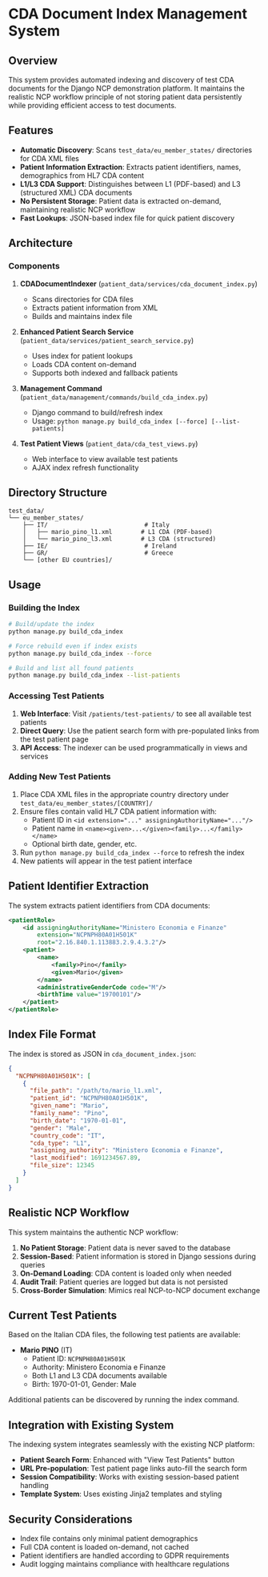 # CDA Document Index Management System

## Overview

This system provides automated indexing and discovery of test CDA documents for the Django NCP demonstration platform. It maintains the realistic NCP workflow principle of not storing patient data persistently while providing efficient access to test documents.

## Features

- **Automatic Discovery**: Scans `test_data/eu_member_states/` directories for CDA XML files
- **Patient Information Extraction**: Extracts patient identifiers, names, demographics from HL7 CDA content
- **L1/L3 CDA Support**: Distinguishes between L1 (PDF-based) and L3 (structured XML) CDA documents
- **No Persistent Storage**: Patient data is extracted on-demand, maintaining realistic NCP workflow
- **Fast Lookups**: JSON-based index file for quick patient discovery

## Architecture

### Components

1. **CDADocumentIndexer** (`patient_data/services/cda_document_index.py`)
   - Scans directories for CDA files
   - Extracts patient information from XML
   - Builds and maintains index file

2. **Enhanced Patient Search Service** (`patient_data/services/patient_search_service.py`)
   - Uses index for patient lookups
   - Loads CDA content on-demand
   - Supports both indexed and fallback patients

3. **Management Command** (`patient_data/management/commands/build_cda_index.py`)
   - Django command to build/refresh index
   - Usage: `python manage.py build_cda_index [--force] [--list-patients]`

4. **Test Patient Views** (`patient_data/cda_test_views.py`)
   - Web interface to view available test patients
   - AJAX index refresh functionality

## Directory Structure

```
test_data/
└── eu_member_states/
    ├── IT/                           # Italy
    │   ├── mario_pino_l1.xml        # L1 CDA (PDF-based)
    │   └── mario_pino_l3.xml        # L3 CDA (structured)
    ├── IE/                           # Ireland
    ├── GR/                           # Greece
    └── [other EU countries]/
```

## Usage

### Building the Index

```bash
# Build/update the index
python manage.py build_cda_index

# Force rebuild even if index exists
python manage.py build_cda_index --force

# Build and list all found patients
python manage.py build_cda_index --list-patients
```

### Accessing Test Patients

1. **Web Interface**: Visit `/patients/test-patients/` to see all available test patients
2. **Direct Query**: Use the patient search form with pre-populated links from the test patient page
3. **API Access**: The indexer can be used programmatically in views and services

### Adding New Test Patients

1. Place CDA XML files in the appropriate country directory under `test_data/eu_member_states/[COUNTRY]/`
2. Ensure files contain valid HL7 CDA patient information with:
   - Patient ID in `<id extension="..." assigningAuthorityName="..."/>`
   - Patient name in `<name><given>...</given><family>...</family></name>`
   - Optional birth date, gender, etc.
3. Run `python manage.py build_cda_index --force` to refresh the index
4. New patients will appear in the test patient interface

## Patient Identifier Extraction

The system extracts patient identifiers from CDA documents:

```xml
<patientRole>
    <id assigningAuthorityName="Ministero Economia e Finanze" 
        extension="NCPNPH80A01H501K" 
        root="2.16.840.1.113883.2.9.4.3.2"/>
    <patient>
        <name>
            <family>Pino</family>
            <given>Mario</given>
        </name>
        <administrativeGenderCode code="M"/>
        <birthTime value="19700101"/>
    </patient>
</patientRole>
```

## Index File Format

The index is stored as JSON in `cda_document_index.json`:

```json
{
  "NCPNPH80A01H501K": [
    {
      "file_path": "/path/to/mario_l1.xml",
      "patient_id": "NCPNPH80A01H501K",
      "given_name": "Mario",
      "family_name": "Pino",
      "birth_date": "1970-01-01",
      "gender": "Male",
      "country_code": "IT",
      "cda_type": "L1",
      "assigning_authority": "Ministero Economia e Finanze",
      "last_modified": 1691234567.89,
      "file_size": 12345
    }
  ]
}
```

## Realistic NCP Workflow

This system maintains the authentic NCP workflow:

1. **No Patient Storage**: Patient data is never saved to the database
2. **Session-Based**: Patient information is stored in Django sessions during queries
3. **On-Demand Loading**: CDA content is loaded only when needed
4. **Audit Trail**: Patient queries are logged but data is not persisted
5. **Cross-Border Simulation**: Mimics real NCP-to-NCP document exchange

## Current Test Patients

Based on the Italian CDA files, the following test patients are available:

- **Mario PINO** (IT)
  - Patient ID: `NCPNPH80A01H501K`
  - Authority: Ministero Economia e Finanze
  - Both L1 and L3 CDA documents available
  - Birth: 1970-01-01, Gender: Male

Additional patients can be discovered by running the index command.

## Integration with Existing System

The indexing system integrates seamlessly with the existing NCP platform:

- **Patient Search Form**: Enhanced with "View Test Patients" button
- **URL Pre-population**: Test patient page links auto-fill the search form
- **Session Compatibility**: Works with existing session-based patient handling
- **Template System**: Uses existing Jinja2 templates and styling

## Security Considerations

- Index file contains only minimal patient demographics
- Full CDA content is loaded on-demand, not cached
- Patient identifiers are handled according to GDPR requirements
- Audit logging maintains compliance with healthcare regulations
